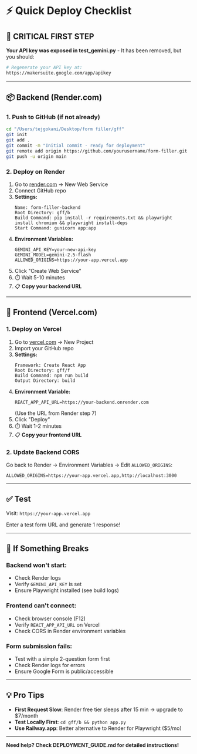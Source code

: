 # ⚡ Quick Deploy Checklist

## 🚨 CRITICAL FIRST STEP
**Your API key was exposed in test_gemini.py** - It has been removed, but you should:
```bash
# Regenerate your API key at:
https://makersuite.google.com/app/apikey
```

---

## 📦 Backend (Render.com)

### 1. Push to GitHub (if not already)
```bash
cd "/Users/tejgokani/Desktop/form filler/gff"
git init
git add .
git commit -m "Initial commit - ready for deployment"
git remote add origin https://github.com/yourusername/form-filler.git
git push -u origin main
```

### 2. Deploy on Render
1. Go to [render.com](https://render.com) → New Web Service
2. Connect GitHub repo
3. **Settings:**
   ```
   Name: form-filler-backend
   Root Directory: gff/b
   Build Command: pip install -r requirements.txt && playwright install chromium && playwright install-deps
   Start Command: gunicorn app:app
   ```
4. **Environment Variables:**
   ```
   GEMINI_API_KEY=your-new-api-key
   GEMINI_MODEL=gemini-2.5-flash
   ALLOWED_ORIGINS=https://your-app.vercel.app
   ```
5. Click "Create Web Service"
6. ⏱️ Wait 5-10 minutes
7. 📋 **Copy your backend URL**

---

## 🎨 Frontend (Vercel.com)

### 1. Deploy on Vercel
1. Go to [vercel.com](https://vercel.com) → New Project
2. Import your GitHub repo
3. **Settings:**
   ```
   Framework: Create React App
   Root Directory: gff/f
   Build Command: npm run build
   Output Directory: build
   ```
4. **Environment Variable:**
   ```
   REACT_APP_API_URL=https://your-backend.onrender.com
   ```
   (Use the URL from Render step 7)
5. Click "Deploy"
6. ⏱️ Wait 1-2 minutes
7. 📋 **Copy your frontend URL**

### 2. Update Backend CORS
Go back to Render → Environment Variables → Edit `ALLOWED_ORIGINS`:
```
ALLOWED_ORIGINS=https://your-app.vercel.app,http://localhost:3000
```

---

## ✅ Test

Visit: `https://your-app.vercel.app`

Enter a test form URL and generate 1 response!

---

## 🐛 If Something Breaks

### Backend won't start:
- Check Render logs
- Verify `GEMINI_API_KEY` is set
- Ensure Playwright installed (see build logs)

### Frontend can't connect:
- Check browser console (F12)
- Verify `REACT_APP_API_URL` on Vercel
- Check CORS in Render environment variables

### Form submission fails:
- Test with a simple 2-question form first
- Check Render logs for errors
- Ensure Google Form is public/accessible

---

## 💡 Pro Tips

- **First Request Slow**: Render free tier sleeps after 15 min → upgrade to $7/month
- **Test Locally First**: `cd gff/b && python app.py`
- **Use Railway.app**: Better alternative to Render for Playwright ($5/mo)

---

**Need help? Check DEPLOYMENT_GUIDE.md for detailed instructions!**

